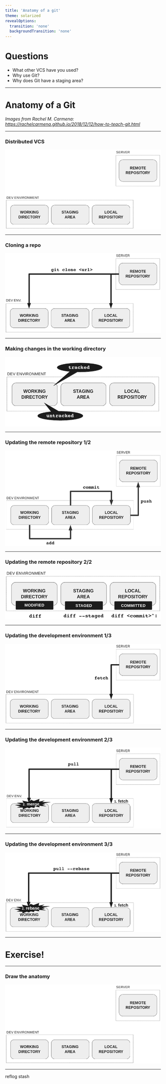 ```yaml
---
title: 'Anatomy of a git'
theme: solarized
revealOptions:
  transition: 'none'
  backgroundTransition: 'none'
---
```


# Questions

* What other VCS have you used?
* Why use Git?
* Why does Git have a staging area?

---

# Anatomy of a Git

*Images from Rachel M. Carmena: https://rachelcarmena.github.io/2018/12/12/how-to-teach-git.html*

---

### Distributed VCS

![](./images/general-drawing.png)

---

### Cloning a repo


![](./images/clone.png)

---

### Making changes in the working directory


![](./images/tracked-untracked.png)

---

### Updating the remote repository 1/2

![](./images/add-commit-push.png)

---

### Updating the remote repository 2/2

![](./images/states.png)

---

### Updating the development environment 1/3

![](./images/fetch.png)

---

### Updating the development environment 2/3


![](./images/pull.png)

---

### Updating the development environment 3/3

![](./images/pull-rebase.png)

---

# Exercise!

---

### Draw the anatomy

![](./images/general-drawing.png)

---

reflog
stash
